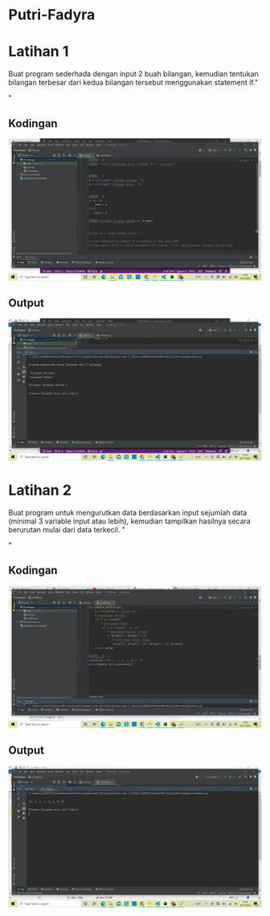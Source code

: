 # Putri-Fadyra
# Latihan 1
Buat program sederhada dengan input 2 buah bilangan, kemudian
tentukan bilangan terbesar dari kedua bilangan tersebut
menggunakan statement if."<p>"

 ## Kodingan 
 ![img](SS/perulangan.png)

## Output
![img](SS/perulangan1.png) 

# Latihan 2
 Buat program untuk mengurutkan data berdasarkan input sejumlah
data (minimal 3 variable input atau lebih), kemudian tampilkan
hasilnya secara berurutan mulai dari data terkecil. "<p>"

## Kodingan 
 ![img](SS/urutdata.png)

## Output 
![img](SS/urutdata1.png) 

